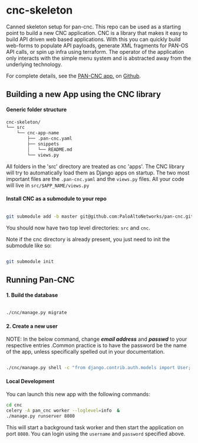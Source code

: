 # cnc-skeleton
Canned skeleton setup for pan-cnc. This repo can be used as a starting point to build a new CNC application. CNC is a 
library that makes it easy to build API driven web based applications. With this you can quickly build web-forms
to populate API payloads, generate XML fragments for PAN-OS API calls, or spin up infra using terraform. The operator
of the application only interacts with the simple menu system and is abstracted away from the underlying technology. 

For complete details, see the [PAN-CNC app.](https://github.com/PaloAltoNetworks/pan-cnc/blob/master/docs/Installation.md)
on [Github](www.github.com).

## Building a new App using the CNC library

#### Generic folder structure

```bash
cnc-skeleton/
└── src
    └── cnc-app-name
        ├── .pan-cnc.yaml
        ├── snippets
        │   └── README.md
        └── views.py
```


All folders in the 'src' directory are treated as cnc 'apps'. The CNC library will try to automatically load them 
as Django apps on startup. The two most important files are the `.pan-cnc.yaml` and the `views.py` files. 
All your code will live in `src/$APP_NAME/views.py`


#### Install CNC as a submodule to your repo

```bash

git submodule add -b master git@github.com:PaloAltoNetworks/pan-cnc.git cnc

```

You should now have two top level directories: `src` and `cnc`. 

Note if the cnc directory is already present, you just need to init the submodule like so:

```bash

git submodule init

```

## Running Pan-CNC

#### 1. Build the database
```bash

./cnc/manage.py migrate

```

#### 2. Create a new user

NOTE: In the below command, change ***email address*** and ***passwd*** to your respective entries .Common practice 
is to have the password be the name of the app, unless specifically spelled out in your documentation.

```bash

./cnc/manage.py shell -c "from django.contrib.auth.models import User; User.objects.create_superuser('paloalto', 'admin@example.com', 'passwd')"

```

#### Local Development

You can launch this new app with the following commands:

```bash
cd cnc
celery -A pan_cnc worker --loglevel=info  &
./manage.py runserver 8080

```

This will start a background task worker and then start the application on port `8080`. You can login using the 
`username` and `password` specified above. 
